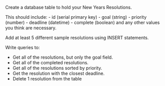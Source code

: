 Create a database table to hold your New Years Resolutions.

This should include:
    - id (serial primary key)
    - goal (string)
    - priority (number)
    - deadline (datetime)
    - complete (boolean)
and any other values you think are necessary.

Add at least 5 different sample resolutions using INSERT statements.

Write queries to:
- Get all of the resolutions, but only the goal field.
- Get all of the completed resolutions.
- Get all of the resolutions sorted by priority.
- Get the resolution with the closest deadline.
- Delete 1 resolution from the table